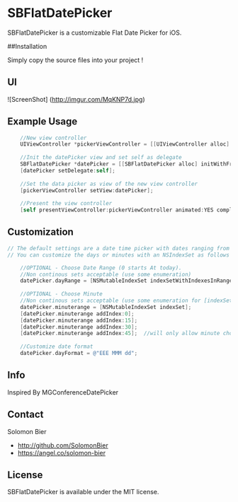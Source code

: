 SBFlatDatePicker
===============

SBFlatDatePicker is a customizable Flat Date Picker for iOS.

##Installation

Simply copy the source files into your project !

## UI

![ScreenShot] (http://imgur.com/MqKNP7d.jpg)

## Example Usage

``` objective-c
    //New view controller
    UIViewController *pickerViewController = [[UIViewController alloc] init];
    
    //Init the datePicker view and set self as delegate
    SBFlatDatePicker *datePicker = [[SBFlatDatePicker alloc] initWithFrame:self.view.bounds];
    [datePicker setDelegate:self];
    
    //Set the data picker as view of the new view controller
    [pickerViewController setView:datePicker];
    
    //Present the view controller
    [self presentViewController:pickerViewController animated:YES completion:nil];
``` 


##  Customization

``` objective-c
// The default settings are a date time picker with dates ranging from Today to 365+ (or one year) and minutes from 0-60
// You can customize the days or minutes with an NSIndexSet as follows

    //OPTIONAL - Choose Date Range (0 starts At today). 
    //Non continous sets acceptable (use some enumeration) 
    datePicker.dayRange = [NSMutableIndexSet indexSetWithIndexesInRange:NSMakeRange(0, 60)]; //will show days ranging from today out for 60 days
    
    //OPTIONAL - Choose Minute  
    //Non continous sets acceptable (use some enumeration for [indexSet addIndex:yourIndex];
    datePicker.minuterange = [NSMutableIndexSet indexSet];
    [datePicker.minuterange addIndex:0];
    [datePicker.minuterange addIndex:15];
    [datePicker.minuterange addIndex:30];
    [datePicker.minuterange addIndex:45];  //will only allow minute choices every quarter hour
    
    //Customize date format
    datePicker.dayFormat = @"EEE MMM dd";

``` 



## Info
Inspired By MGConferenceDatePicker


## Contact

Solomon Bier
- http://github.com/SolomonBier
- https://angel.co/solomon-bier

## License

SBFlatDatePicker is available under the MIT license.
